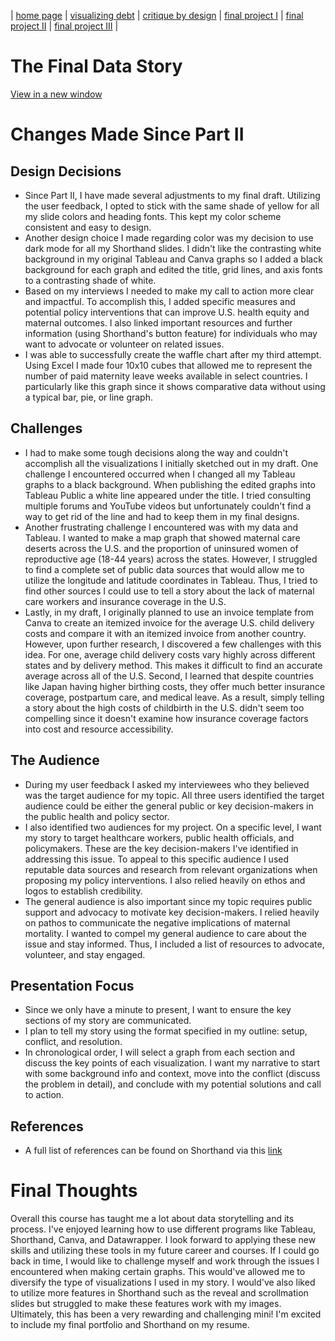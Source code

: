 | [home page](https://jaimiea.github.io/Jaimiea-portfolio/) | [visualizing debt](visualizing-government-debt) | [critique by design](critique-by-design) | [final project I](final-project-part-one) | [final project II](final-project-part-two) | [final project III](final-project-part-three) |

# The Final Data Story
[View in a new window](https://carnegiemellon.shorthandstories.com/u-s-maternal-mortality2/index.html)
<br>

<script src="https://carnegiemellon.shorthandstories.com/u-s-maternal-mortality2/embed.js"></script>

# Changes Made Since Part II

## Design Decisions
- Since Part II, I have made several adjustments to my final draft. Utilizing the user feedback, I opted to stick with the same shade of yellow for all my slide colors and heading fonts. This kept my color scheme consistent and easy to design.
- Another design choice I made regarding color was my decision to use dark mode for all my Shorthand slides. I didn't like the contrasting white background in my original Tableau and Canva graphs so I added a black background for each graph and edited the title, grid lines, and axis fonts to a contrasting shade of white.
- Based on my interviews I needed to make my call to action more clear and impactful. To accomplish this, I added specific measures and potential policy interventions that can improve U.S. health equity and maternal outcomes. I also linked important resources and further information (using Shorthand's button feature) for individuals who may want to advocate or volunteer on related issues.
- I was able to successfully create the waffle chart after my third attempt. Using Excel I made four 10x10 cubes that allowed me to represent the number of paid maternity leave weeks available in select countries. I particularly like this graph since it shows comparative data without using a typical bar, pie, or line graph.

## Challenges 
- I had to make some tough decisions along the way and couldn't accomplish all the visualizations I initially sketched out in my draft. One challenge I encountered occurred when I changed all my Tableau graphs to a black background. When publishing the edited graphs into Tableau Public a white line appeared under the title. I tried consulting multiple forums and YouTube videos but unfortunately couldn't find a way to get rid of the line and had to keep them in my final designs.
- Another frustrating challenge I encountered was with my data and Tableau. I wanted to make a map graph that showed maternal care deserts across the U.S. and the proportion of uninsured women of reproductive age (18-44 years) across the states. However, I struggled to find a complete set of public data sources that would allow me to utilize the longitude and latitude coordinates in Tableau. Thus, I tried to find other sources I could use to tell a story about the lack of maternal care workers and insurance coverage in the U.S.
- Lastly, in my draft, I originally planned to use an invoice template from Canva to create an itemized invoice for the average U.S. child delivery costs and compare it with an itemized invoice from another country. However, upon further research, I discovered a few challenges with this idea. For one, average child delivery costs vary highly across different states and by delivery method. This makes it difficult to find an accurate average across all of the U.S. Second, I learned that despite countries like Japan having higher birthing costs, they offer much better insurance coverage, postpartum care, and medical leave. As a result, simply telling a story about the high costs of childbirth in the U.S. didn't seem too compelling since it doesn't examine how insurance coverage factors into cost and resource accessibility. 
  
## The Audience
- During my user feedback I asked my interviewees who they believed was the target audience for my topic. All three users identified the target audience could be either the general public or key decision-makers in the public health and policy sector.
- I also identified two audiences for my project. On a specific level, I want my story to target healthcare workers, public health officials, and policymakers. These are the key decision-makers I've identified in addressing this issue. To appeal to this specific audience I used reputable data sources and research from relevant organizations when proposing my policy interventions. I also relied heavily on ethos and logos to establish credibility.
- The general audience is also important since my topic requires public support and advocacy to motivate key decision-makers. I relied heavily on pathos to communicate the negative implications of maternal mortality. I wanted to compel my general audience to care about the issue and stay informed. Thus, I included a list of resources to advocate, volunteer, and stay engaged.

## Presentation Focus
- Since we only have a minute to present, I want to ensure the key sections of my story are communicated.
- I plan to tell my story using the format specified in my outline: setup, conflict, and resolution.
- In chronological order, I will select a graph from each section and discuss the key points of each visualization. I want my narrative to start with some background info and context, move into the conflict (discuss the problem in detail), and conclude with my potential solutions and call to action.

## References
- A full list of references can be found on Shorthand via this [link](https://carnegiemellon.shorthandstories.com/u-s-maternal-mortality2/index.html#group-section-References-299X1PrgQW)

# Final Thoughts
Overall this course has taught me a lot about data storytelling and its process. I've enjoyed learning how to use different programs like Tableau, Shorthand, Canva, and Datawrapper. I look forward to applying these new skills and utilizing these tools in my future career and courses. If I could go back in time, I would like to challenge myself and work through the issues I encountered when making certain graphs. This would've allowed me to diversify the type of visualizations I used in my story. I would've also liked to utilize more features in Shorthand such as the reveal and scrollmation slides but struggled to make these features work with my images. Ultimately, this has been a very rewarding and challenging mini! I'm excited to include my final portfolio and Shorthand on my resume.
